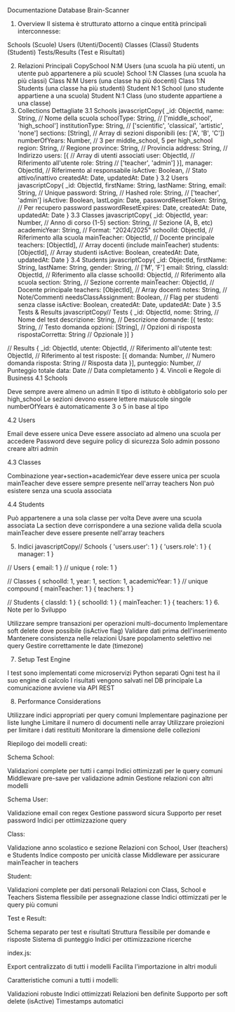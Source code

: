 Documentazione Database Brain-Scanner
1. Overview
Il sistema è strutturato attorno a cinque entità principali interconnesse:

Schools (Scuole)
Users (Utenti/Docenti)
Classes (Classi)
Students (Studenti)
Tests/Results (Test e Risultati)

2. Relazioni Principali
CopySchool N:M Users   (una scuola ha più utenti, un utente può appartenere a più scuole)
School 1:N Classes (una scuola ha più classi)
Class  N:M Users   (una classe ha più docenti)
Class  1:N Students (una classe ha più studenti)
Student N:1 School  (uno studente appartiene a una scuola)
Student N:1 Class   (uno studente appartiene a una classe)
3. Collections Dettagliate
3.1 Schools
javascriptCopy{
  _id: ObjectId,
  name: String,                    // Nome della scuola
  schoolType: String,              // ['middle_school', 'high_school']
  institutionType: String,         // ['scientific', 'classical', 'artistic', 'none']
  sections: [String],              // Array di sezioni disponibili (es: ['A', 'B', 'C'])
  numberOfYears: Number,           // 3 per middle_school, 5 per high_school
  region: String,                  // Regione
  province: String,                // Provincia
  address: String,                 // Indirizzo
  users: [{                        // Array di utenti associati
    user: ObjectId,               // Riferimento all'utente
    role: String                  // ['teacher', 'admin']
  }],
  manager: ObjectId,               // Riferimento al responsabile
  isActive: Boolean,               // Stato attivo/inattivo
  createdAt: Date,
  updatedAt: Date
}
3.2 Users
javascriptCopy{
  _id: ObjectId,
  firstName: String,
  lastName: String,
  email: String,                   // Unique
  password: String,                // Hashed
  role: String,                    // ['teacher', 'admin']
  isActive: Boolean,
  lastLogin: Date,
  passwordResetToken: String,      // Per recupero password
  passwordResetExpires: Date,
  createdAt: Date,
  updatedAt: Date
}
3.3 Classes
javascriptCopy{
  _id: ObjectId,
  year: Number,                    // Anno di corso (1-5)
  section: String,                 // Sezione (A, B, etc)
  academicYear: String,            // Format: "2024/2025"
  schoolId: ObjectId,              // Riferimento alla scuola
  mainTeacher: ObjectId,           // Docente principale
  teachers: [ObjectId],            // Array docenti (include mainTeacher)
  students: [ObjectId],            // Array studenti
  isActive: Boolean,
  createdAt: Date,
  updatedAt: Date
}
3.4 Students
javascriptCopy{
  _id: ObjectId,
  firstName: String,
  lastName: String,
  gender: String,                  // ['M', 'F']
  email: String,
  classId: ObjectId,              // Riferimento alla classe
  schoolId: ObjectId,             // Riferimento alla scuola
  section: String,                // Sezione corrente
  mainTeacher: ObjectId,          // Docente principale
  teachers: [ObjectId],           // Array docenti
  notes: String,                  // Note/Commenti
  needsClassAssignment: Boolean,  // Flag per studenti senza classe
  isActive: Boolean,
  createdAt: Date,
  updatedAt: Date
}
3.5 Tests & Results
javascriptCopy// Tests
{
  _id: ObjectId,
  nome: String,                    // Nome del test
  descrizione: String,             // Descrizione
  domande: [{
    testo: String,                // Testo domanda
    opzioni: [String],            // Opzioni di risposta
    rispostaCorretta: String      // Opzionale
  }]
}

// Results
{
  _id: ObjectId,
  utente: ObjectId,               // Riferimento all'utente
  test: ObjectId,                 // Riferimento al test
  risposte: [{
    domanda: Number,              // Numero domanda
    risposta: String              // Risposta data
  }],
  punteggio: Number,              // Punteggio totale
  data: Date                      // Data completamento
}
4. Vincoli e Regole di Business
4.1 Schools

Deve sempre avere almeno un admin
Il tipo di istituto è obbligatorio solo per high_school
Le sezioni devono essere lettere maiuscole singole
numberOfYears è automaticamente 3 o 5 in base al tipo

4.2 Users

Email deve essere unica
Deve essere associato ad almeno una scuola per accedere
Password deve seguire policy di sicurezza
Solo admin possono creare altri admin

4.3 Classes

Combinazione year+section+academicYear deve essere unica per scuola
mainTeacher deve essere sempre presente nell'array teachers
Non può esistere senza una scuola associata

4.4 Students

Può appartenere a una sola classe per volta
Deve avere una scuola associata
La section deve corrispondere a una sezione valida della scuola
mainTeacher deve essere presente nell'array teachers

5. Indici
javascriptCopy// Schools
{ 'users.user': 1 }
{ 'users.role': 1 }
{ manager: 1 }

// Users
{ email: 1 } // unique
{ role: 1 }

// Classes
{ schoolId: 1, year: 1, section: 1, academicYear: 1 } // unique compound
{ mainTeacher: 1 }
{ teachers: 1 }

// Students
{ classId: 1 }
{ schoolId: 1 }
{ mainTeacher: 1 }
{ teachers: 1 }
6. Note per lo Sviluppo

Utilizzare sempre transazioni per operazioni multi-documento
Implementare soft delete dove possibile (isActive flag)
Validare dati prima dell'inserimento
Mantenere consistenza nelle relazioni
Usare popolamento selettivo nei query
Gestire correttamente le date (timezone)

7. Setup Test Engine

I test sono implementati come microservizi Python separati
Ogni test ha il suo engine di calcolo
I risultati vengono salvati nel DB principale
La comunicazione avviene via API REST

8. Performance Considerations

Utilizzare indici appropriati per query comuni
Implementare paginazione per liste lunghe
Limitare il numero di documenti nelle array
Utilizzare proiezioni per limitare i dati restituiti
Monitorare la dimensione delle collezioni



Riepilogo dei modelli creati:

Schema School:


Validazioni complete per tutti i campi
Indici ottimizzati per le query comuni
Middleware pre-save per validazione admin
Gestione relazioni con altri modelli


Schema User:


Validazione email con regex
Gestione password sicura
Supporto per reset password
Indici per ottimizzazione query

Class:


Validazione anno scolastico e sezione
Relazioni con School, User (teachers) e Students
Indice composto per unicità classe
Middleware per assicurare mainTeacher in teachers


Student:


Validazioni complete per dati personali
Relazioni con Class, School e Teachers
Sistema flessibile per assegnazione classe
Indici ottimizzati per le query più comuni


Test e Result:


Schema separato per test e risultati
Struttura flessibile per domande e risposte
Sistema di punteggio
Indici per ottimizzazione ricerche


index.js:


Export centralizzato di tutti i modelli
Facilita l'importazione in altri moduli

Caratteristiche comuni a tutti i modelli:

Validazioni robuste
Indici ottimizzati
Relazioni ben definite
Supporto per soft delete (isActive)
Timestamps automatici